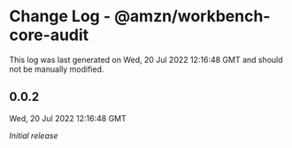 # Change Log - @amzn/workbench-core-audit

This log was last generated on Wed, 20 Jul 2022 12:16:48 GMT and should not be manually modified.

## 0.0.2
Wed, 20 Jul 2022 12:16:48 GMT

_Initial release_

